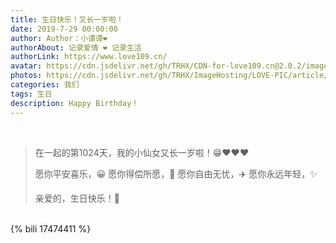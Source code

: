 ```yaml
---
title: 生日快乐！又长一岁啦！
date: 2019-7-29 00:00:00
author: Author：小谭谭❤️
authorAbout: 记录爱情 ❤️ 记录生活
authorLink: https://www.love109.cn/
avatar: https://cdn.jsdelivr.net/gh/TRHX/CDN-for-love109.cn@2.0.2/images/custom/love109.jpg
photos: https://cdn.jsdelivr.net/gh/TRHX/ImageHosting/LOVE-PIC/article/article11.webp
categories: 我们
tags: 生日
description: Happy Birthday！
---
```

<br>

> 在一起的第1024天，我的小仙女又长一岁啦！😁❤️❤️❤️
>
> 愿你平安喜乐，😀
> 愿你得偿所愿，👏
> 愿你自由无忧，✈️
> 愿你永远年轻，✨
>
> 亲爱的，生日快乐！💖

<br>
{% bili 17474411 %}
